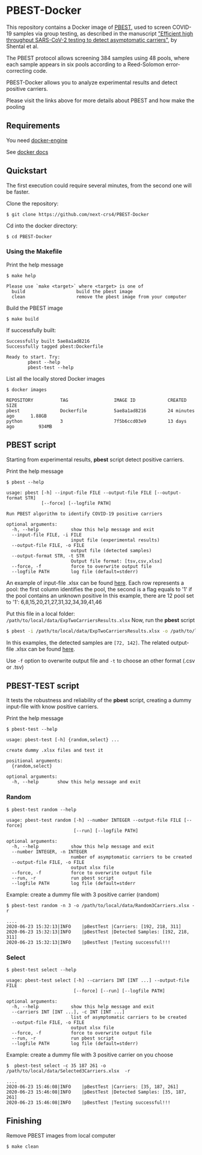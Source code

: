 # PBEST-Docker 

This repository contains a Docker image of [PBEST](https://github.com/NoamShental/PBEST), 
used to screen COVID-19 samples via group testing, 
as described in the manuscript 
["Efficient high throughput SARS-CoV-2 testing to detect asymptomatic carriers"](https://www.medrxiv.org/content/10.1101/2020.04.14.20064618v1), by Shental et al.

The PBEST protocol allows screening 384 samples using 48 pools, 
where each sample appears in six pools 
according to a Reed-Solomon error-correcting code.

PBEST-Docker allows you to analyze experimental results and detect positive carriers.

Please visit the links above for more details about PBEST and how make the pooling

## Requirements

You need [docker-engine](https://docs.docker.com/engine/installation/) 

See [docker docs](https://docs.docker.com/engine/)


## Quickstart

The first execution could require several minutes, from the second one will be faster.

Clone the repository:  
```commandline
$ git clone https://github.com/next-crs4/PBEST-Docker
```

Cd into the docker directory:  
```commandline
$ cd PBEST-Docker
```

### Using the Makefile

Print the help message
```commandline
$ make help

Please use `make <target>` where <target> is one of
  build                   build the pbest image
  clean                   remove the pbest image from your computer
```

Build the PBEST image
```commandline
$ make build
```
If successfully built:
```commandline
Successfully built 5ae8a1ad8216 
Successfully tagged pbest:Dockerfile

Ready to start. Try:
        pbest --help
        pbest-test --help
```

List all the locally stored Docker images
```commandline
$ docker images

REPOSITORY          TAG                 IMAGE ID            CREATED             SIZE
pbest               Dockerfile          5ae8a1ad8216        24 minutes ago      1.88GB
python              3                   7f5b6ccd03e9        13 days ago         934MB
```
## PBEST script
Starting from experimental results, **pbest** script detect positive carriers.

Print the help message
```commandline
$ pbest --help

usage: pbest [-h] --input-file FILE --output-file FILE [--output-format STR]
             [--force] [--logfile PATH]

Run PBEST algorithm to identify COVID-19 positive carriers

optional arguments:
  -h, --help            show this help message and exit
  --input-file FILE, -i FILE
                        input file (experimental results)
  --output-file FILE, -o FILE
                        output file (detected samples)
  --output-format STR, -t STR
                        Output file format: [tsv,csv,xlsx]
  --force, -f           force to overwrite output file
  --logfile PATH        log file (default=stderr)
```
An example of input-file .xlsx can be found 
[here](https://github.com/next-crs4/PBEST-Docker/blob/master/examples/ExpTwoCarriersResults.xlsx).
Each row represents a pool: the first column identifies the pool, the second is a flag equals to '1' if the pool contains an unknown positive
In this example, there are 12 pool set to '1': 6,8,15,20,21,27,31,32,34,39,41,46

Put this file in a local folder: ```/path/to/local/data/ExpTwoCarriersResults.xlsx```
Now, run the **pbest** script
```bash
$ pbest -i /path/to/local/data/ExpTwoCarriersResults.xlsx -o /path/to/local/data/DetectedSamples.xlsx
```
In this examples, the detected samples are `[72, 142]`.  The related output-file .xlsx can be found 
[here](https://github.com/next-crs4/PBEST-Docker/blob/master/examples/DetectedSamples.xlsx).

Use `-f` option to overwrite output file and `-t` to choose an other format (.csv or .tsv)

## PBEST-TEST script
It tests the robustness and reliability of the **pbest** script, creating a dummy input-file with know positive carriers.

Print the help message
```commandline
$ pbest-test --help

usage: pbest-test [-h] {random,select} ...

create dummy .xlsx files and test it

positional arguments:
  {random,select}

optional arguments:
  -h, --help       show this help message and exit
```
### Random
```commandline
$ pbest-test random --help

usage: pbest-test random [-h] --number INTEGER --output-file FILE [--force]
                         [--run] [--logfile PATH]

optional arguments:
  -h, --help            show this help message and exit
  --number INTEGER, -n INTEGER
                        number of asymptomatic carriers to be created
  --output-file FILE, -o FILE
                        output xlsx file
  --force, -f           force to overwrite output file
  --run, -r             run pbest script
  --logfile PATH        log file (default=stderr
```

Example: create a dummy file with 3 positive carrier (random)
```commandline
$ pbest-test random -n 3 -o /path/to/local/data/Random3Carriers.xlsx -r

....
2020-06-23 15:32:13|INFO    |pBestTest |Carriers: [192, 218, 311]
2020-06-23 15:32:13|INFO    |pBestTest |Detected Samples: [192, 218, 311]
2020-06-23 15:32:13|INFO    |pBestTest |Testing successful!!!
```

### Select
```commandline
$ pbest-test select --help

usage: pbest-test select [-h] --carriers INT [INT ...] --output-file FILE
                         [--force] [--run] [--logfile PATH]

optional arguments:
  -h, --help            show this help message and exit
  --carriers INT [INT ...], -c INT [INT ...]
                        list of asymptomatic carriers to be created
  --output-file FILE, -o FILE
                        output xlsx file
  --force, -f           force to overwrite output file
  --run, -r             run pbest script
  --logfile PATH        log file (default=stderr)
```

Example: create a dummy file with 3 positive carrier on you choose
```commandline
$  pbest-test select -c 35 187 261 -o /path/to/local/data/Selected3Carriers.xlsx  -r

....
2020-06-23 15:46:08|INFO    |pBestTest |Carriers: [35, 187, 261]
2020-06-23 15:46:08|INFO    |pBestTest |Detected Samples: [35, 187, 261]
2020-06-23 15:46:08|INFO    |pBestTest |Testing successful!!!
```

## Finishing
Remove PBEST images from local computer
```bash
$ make clean
```


